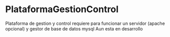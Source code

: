 # PlataformaGestionControl
Plataforma de gestion y control requiere para funcionar un servidor (apache opcional) y gestor de base de datos mysql
Aun esta en desarrollo 
